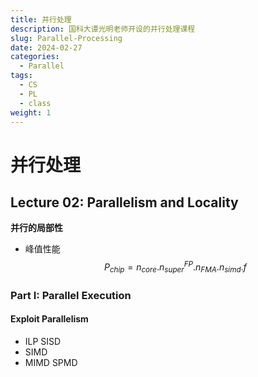 ```yaml
---
title: 并行处理
description: 国科大谭光明老师开设的并行处理课程
slug: Parallel-Processing
date: 2024-02-27
categories:
  - Parallel
tags:
  - CS
  - PL
  - class
weight: 1
---
```

# 并行处理

## Lecture 02: Parallelism and Locality
**并行的局部性**
- 峰值性能$$P_{chip}=n_{core} . n^{FP}_{super}.n_{FMA}.n_{simd}.f$$
### Part I: Parallel Execution
#### Exploit Parallelism
- ILP SISD
- SIMD
- MIMD SPMD